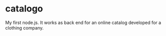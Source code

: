 # catalogo

My first node.js. It works as back end for an online catalog developed for a clothing company.
